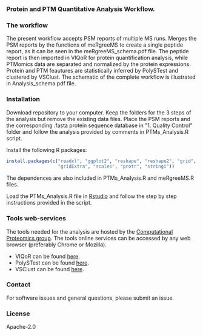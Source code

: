 ### Protein and PTM Quantitative Analysis Workflow.

### The workflow

The present workflow accepts PSM reports of multiple MS runs. Merges the PSM reports by the functions of meRgreeMS to create a single peptide report, as it can be seen in the meRgreeMS_schema.pdf file. The peptide report is then imported in VIQoR for protein quantification analysis, while PTMomics data are separated and normalized by the protein expressions. Protein and PTM feautures are statistically inferred by PolySTest and clustered by VSClust. The schematic of the complete workflow is illustrated in Analysis_schema.pdf file.


### Installation
Download repository to your computer. Keep the folders for the 3 steps of the analysis but remove the existing data files. Place the PSM reports and the corresponding .fasta protein sequence database in "1. Quality Control" folder and follow the analysis provided by comments in PTMs_Analysis.R script.

Install the following R packages:

```R
install.packages(c("readxl", "ggplot2", "reshape", "reshape2", "grid", 
                   "gridExtra", "scales", "protr", "stringi"))
```
The dependences are also included in PTMs_Analysis.R and meRgreeMS.R files.

Load the PTMs_Analysis.R file in [Rstudio](http://rstudio.com) and follow the step by step instructions provided in the script.


### Tools web-services
The tools needed for the analysis are hosted by the [Computational Proteomics group](http://computproteomics.bmb.sdu.dk:). The tools online services can be accessed by any web browser (preferably Chrome or Mozilla).

* VIQoR can be found [here](http://computproteomics.bmb.sdu.dk:8192/app_direct/VIQoR/).
* PolySTest can be found [here](http://computproteomics.bmb.sdu.dk:8192/app_direct/PolySTest/).
* VSClust can be found [here](http://computproteomics.bmb.sdu.dk:8192/app_direct/VSClust/).

### Contact
For software issues and general questions, please submit an issue.

### License
Apache-2.0